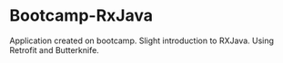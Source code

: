 # Bootcamp-RxJava
Application created on bootcamp.
Slight introduction to RXJava.
Using Retrofit and Butterknife.
